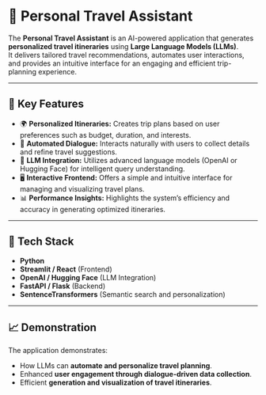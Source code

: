 # 🧳 Personal Travel Assistant

The **Personal Travel Assistant** is an AI-powered application that generates **personalized travel itineraries** using **Large Language Models (LLMs)**.  
It delivers tailored travel recommendations, automates user interactions, and provides an intuitive interface for an engaging and efficient trip-planning experience.

---

## 🚀 Key Features

- 🌍 **Personalized Itineraries:** Creates trip plans based on user preferences such as budget, duration, and interests.  
- 💬 **Automated Dialogue:** Interacts naturally with users to collect details and refine travel suggestions.  
- 🧠 **LLM Integration:** Utilizes advanced language models (OpenAI or Hugging Face) for intelligent query understanding.  
- 🖥️ **Interactive Frontend:** Offers a simple and intuitive interface for managing and visualizing travel plans.  
- 📊 **Performance Insights:** Highlights the system’s efficiency and accuracy in generating optimized itineraries.

---

## 🧩 Tech Stack

- **Python**  
- **Streamlit / React** (Frontend)  
- **OpenAI / Hugging Face** (LLM Integration)  
- **FastAPI / Flask** (Backend)  
- **SentenceTransformers** (Semantic search and personalization)

---

## 📈 Demonstration

The application demonstrates:

- How LLMs can **automate and personalize travel planning**.  
- Enhanced **user engagement through dialogue-driven data collection**.  
- Efficient **generation and visualization of travel itineraries**.
